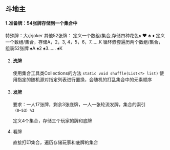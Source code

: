 ## 斗地主 

#### 1.准备牌：54张牌存储到一个集合中

特殊牌：大小joker
其他52张牌：
    定义一个数组/集合,存储四种花色♠ ❤ ♣ ♦
    定义一个数组/集合，存储A，2，3, 4，5，6，7……K
循环嵌套遍历两个数组/集合，组装52张牌
    ♠A ♠2 ♠3…… ♠K

2. #### 洗牌
    
    使用集合工具类Collections的方法
    `static void shuffle(List<?> list)` 使用指定的随机源对指定列表进行置换，会随机的打乱集合中的元素顺序
    
2. #### 发牌
    
    要求：一人17张牌，剩余3张底牌，一人一张轮流发牌，集合的索引`（0~53）%3`
    
    定义4个集合，存储三个玩家的牌和底牌

4. 看牌

   直接打印集合，遍历存储玩家和底牌的集合

